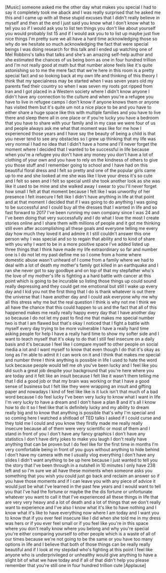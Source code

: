 
[Music]
someone asked me the other day what
makes you special I had to say it
completely took me aback and I was
really surprised that he asked me this
and I came up with all these stupid
excuses that I didn&#39;t really believe in
myself and then at the end I just said
you know what I don&#39;t know what to tell
you so if I would ask you to list ten
things you don&#39;t like about yourself you
would probably list 15 and if I would
ask you to to list up maybe just five
nice things I&#39;m pretty sure we all have
a hard time acknowledging those so why
do we hesitate so much acknowledging the
fact that were special beings I was
doing research for this talk and I ended
up watching one of Mel Robbins&#39;s talks
that talks and she&#39;s an amazing
self-help author and she estimated the
chances of us being born as one in four
hundred trillion and I&#39;m not really good
at math but that number alone feels like
it&#39;s quite astonishing so to me the mere
fact that we&#39;re here in this room is a
pretty special fact and so looking back
at my own life and thinking of this
theory I think that my specialness may
be started when I was seven years old my
parents fled their country so when I was
seven my roots got ripped from Iran and
I got placed in a Western society where
I didn&#39;t know anyone I didn&#39;t have any
connection to the culture and when
you&#39;re a refugee you have to live in
refugee camps I don&#39;t know if anyone
knows them or anyone has visited them
but it&#39;s quite um not a nice place to be
and you have to either share a huge
space like this with multiple families
and you have to live there and sleep
there all in one place or if you&#39;re
lucky you have a bedroom that you have
to share with your family and in my case
we were four of us and people always ask
me what that moment was like for me how
I experienced those years and I have
say the beauty of being a child is that
you never tend to see any obstacles so I
grew up thinking that my life was very
normal I had no idea that I didn&#39;t have
a home and I&#39;ll never forget the moment
where I decided that I wanted to be
successful in life because when you&#39;re a
refugee you don&#39;t have any money you
don&#39;t have a lot of clothing of your own
and you have to rely on the kindness of
others to give you those stuff and I
remember going to school and I have had
on this beautiful floral dress and I
felt so pretty and one of the popular
girls came up to me and she looked at me
she was like I love your dress it&#39;s so
cute and I felt so seen and I felt so
special
until she took another look as she was
like it used to be mine and she walked
away I swear to you I&#39;ll never forget
how small I felt at that moment because
I felt like I was unworthy of her
presence I felt insecure I felt like I
didn&#39;t have anything in life at that
point and at that moment I decided that
if I was going to do anything I was
going to be successful and I could buy
all the dresses that I wanted in life
and so fast forward to 2017 I&#39;ve been
running my own company since I was 24
and I&#39;ve been doing that very
successfully and I do what I love the
most I create stories online and I share
them with millions of people and it got
me thinking still even after
accomplishing all these goals and
everyone telling me every day how much
they loved it and admire it I still
couldn&#39;t answer this one person why I
was special and so to regain that
ability and to kind of share with you
why I want to be in a more positive
space I&#39;ve added listed up three things
that I think have made my life
extraordinary so far and number one is I
do not let my past define me so I come
from a home where domestic abuse wasn&#39;t
unheard of I come from a family where we
had to deal with a lot of death my
mother&#39;s family got killed in an
earthquake and I ran she never got to
say goodbye and on top of that my
stepfather who&#39;s the love of my mother&#39;s
life is fighting a
a hard battle with cancer at this point
which is going to be incurable
so listing those things up could sound
really depressing and they could get me
emotional but still I wake up every day
and I kid you not the first thing that I
do is thank whatever is out there the
universe that I have another day and I
could ask everyone why me why all this
stress why me but the real question I
think is why not me I think we all have
the chance that this could happen to us
and the fact that all of this happened
makes me really really happy every day
that I have another day so because I do
not let my past to find me that makes me
special number two is that I am flawed
but that&#39;s okay
I noticed that I fight a battle with
myself every day trying to be more
vulnerable I have a really hard time
asking people for help I have a really
hard time to show my softer side and I
want to teach myself that it&#39;s okay to
do that I still feel insecure on a daily
basis and it&#39;s because I feel like I
compare myself to other people on social
media a lot and I want myself to know
that even though I do that it&#39;s okay as
long as I&#39;m able to admit it I can work
on it and I think that makes me special
and number three I think anything is
possible in life I used to hate the word
luck because people would tell me oh
you&#39;ve been lucky and I feel like you
did such a great job despite your
background that you&#39;re here where you
are today and it felt like an insult
because I felt like it wasn&#39;t them
telling me that I did a good job or that
my brain was working or that I have a
good sense of business but I felt like
they were wrapping an insult and gifting
paper and nowadays I kind of feel like
like is it luck isn&#39;t that much of a bad
word because I do feel lucky I&#39;ve been
very lucky to know what I want in life
I&#39;m very lucky to have a dream and I
don&#39;t have a plan B and it&#39;s all I know
how to do it so I feel like that is
definitely lucky and my ability to dream
really big and to know that anything is
possible that&#39;s why I&#39;m special
and so coming here I watched a shitload
of TED talks I asked if I could curse
and they told me I could and you know
they firstly made me really really
insecure because all of them were very
scientific or most of them and I stand
in front of you I don&#39;t have any fancy
graphics I don&#39;t have any statistics I
don&#39;t have dirty jokes to make you laugh
I don&#39;t really have anything that can be
proven but I do feel like for the first
time in months I&#39;m very comfortable
being in front of you guys without
anything to hide behind I don&#39;t have my
camera with me I usually vlog everything
I don&#39;t have any slides I didn&#39;t want
anything to be up here because I just
wanted to tell you the story that I&#39;ve
been through in a nutshell in 10 minutes
I only have 238 left and so I&#39;m sure we
all have these moments when someone asks
you something that you wish you could
just go back and reclaim an answer so if
you have those moments and if I can
leave you with any piece of advice it
would just be what I&#39;ve learned in the
past few years and I would want to tell
you that I&#39;ve had the fortune or maybe
the the dis fortune or unfortunate
whatever you want to call it that I&#39;ve
experienced all these things in life
that are very very heavy and a lot of
death and a lot of things that we don&#39;t
really want to experience and I&#39;ve also
I know what it&#39;s like to have nothing
and I know what it&#39;s like to have
everything now where I am today and I
want you to know that if you ever feel
insecure like I did when she told me in
my dress was hers or if you ever feel
small or if you feel like you&#39;re in this
space where you don&#39;t really know where
you belong and why you&#39;re special you&#39;re
either comparing yourself to other
people which is a waste of all of our
times because we&#39;re not going to be the
same or you have too many options in
life and I believe that both of those
things can be really really beautiful
and if I look at my stepdad who&#39;s
fighting at this point I feel like
anyone who is underprivileged or
unhealthy would give anything to have a
slight bit of what we have today and if
all of that didn&#39;t help you please
remember that you&#39;re still one in four
hundred trillion
cute
[Applause]

